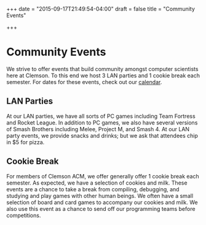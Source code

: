 +++
date = "2015-09-17T21:49:54-04:00"
draft = false
title = "Community Events"

+++

Community Events
================

We strive to offer events that build community amongst computer scientists here at Clemson. To this end we host 3 LAN parties and 1 cookie break each semester. For dates for these events, check out our [calendar][].

LAN Parties
-----------

At our LAN parties, we have all sorts of PC games including Team Fortress and Rocket League. In addition to PC games, we also have several versions of Smash Brothers including Melee, Project M, and Smash 4. At our LAN party events, we provide snacks and drinks; but we ask that attendees chip in $5 for pizza.

Cookie Break
------------

For members of Clemson ACM, we offer generally offer 1 cookie break each semester. As expected, we have a selection of cookies and milk. These events are a chance to take a break from compiling, debugging, and studying and play games with other human beings. We often have a small selection of board and card games to accompany our cookies and milk. We also use this event as a chance to send off our programming teams before competitions.

[calendar]: https://www.google.com/calendar/embed?src=aeh6j0eubfdc3atqq44g7iigu8%40group.calendar.google.com&ctz=America/New_York

